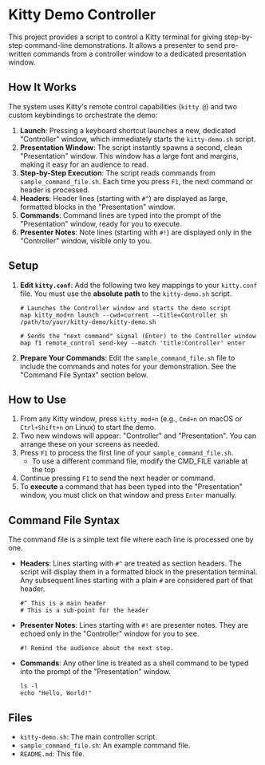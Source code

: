 # Kitty Demo Controller

This project provides a script to control a Kitty terminal for giving step-by-step command-line demonstrations. It allows a presenter to send pre-written commands from a controller window to a dedicated presentation window.

## How It Works

The system uses Kitty's remote control capabilities (`kitty @`) and two custom keybindings to orchestrate the demo:

1.  **Launch**: Pressing a keyboard shortcut launches a new, dedicated "Controller" window, which immediately starts the `kitty-demo.sh` script.
2.  **Presentation Window**: The script instantly spawns a second, clean "Presentation" window. This window has a large font and margins, making it easy for an audience to read.
3.  **Step-by-Step Execution**: The script reads commands from `sample_command_file.sh`. Each time you press `F1`, the next command or header is processed.
4.  **Headers**: Header lines (starting with `#^`) are displayed as large, formatted blocks in the "Presentation" window.
5.  **Commands**: Command lines are typed into the prompt of the "Presentation" window, ready for you to execute.
6.  **Presenter Notes**: Note lines (starting with `#!`) are displayed only in the "Controller" window, visible only to you.

## Setup

1.  **Edit `kitty.conf`**: Add the following two key mappings to your `kitty.conf` file. You must use the **absolute path** to the `kitty-demo.sh` script.

    ```
    # Launches the Controller window and starts the demo script
    map kitty_mod+n launch --cwd=current --title=Controller sh /path/to/your/kitty-demo/kitty-demo.sh

    # Sends the "next command" signal (Enter) to the Controller window
    map f1 remote_control send-key --match 'title:Controller' enter
    ```

2.  **Prepare Your Commands**: Edit the `sample_command_file.sh` file to include the commands and notes for your demonstration. See the "Command File Syntax" section below.

## How to Use

1.  From any Kitty window, press `kitty_mod+n` (e.g., `Cmd+n` on macOS or `Ctrl+Shift+n` on Linux) to start the demo.
2.  Two new windows will appear: "Controller" and "Presentation". You can arrange these on your screens as needed.
3.  Press `F1` to process the first line of your `sample_command_file.sh`.
    - To use a different command file, modify the CMD_FILE variable at the top
4.  Continue pressing `F1` to send the next header or command.
5.  To **execute** a command that has been typed into the "Presentation" window, you must click on that window and press `Enter` manually.

## Command File Syntax

The command file is a simple text file where each line is processed one by one.

*   **Headers**: Lines starting with `#^` are treated as section headers. The script will display them in a formatted block in the presentation terminal. Any subsequent lines starting with a plain `#` are considered part of that header.
    ```
    #^ This is a main header
    # This is a sub-point for the header
    ```
*   **Presenter Notes**: Lines starting with `#!` are presenter notes. They are echoed only in the "Controller" window for you to see.
    ```
    #! Remind the audience about the next step.
    ```
*   **Commands**: Any other line is treated as a shell command to be typed into the prompt of the "Presentation" window.
    ```
    ls -l
    echo "Hello, World!"
    ```

## Files

*   `kitty-demo.sh`: The main controller script.
*   `sample_command_file.sh`: An example command file.
*   `README.md`: This file.